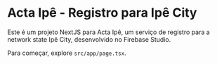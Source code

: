 # Acta Ipê - Registro para Ipê City

Este é um projeto NextJS para Acta Ipê, um serviço de registro para a network state Ipê City, desenvolvido no Firebase Studio.

Para começar, explore `src/app/page.tsx`.
